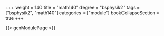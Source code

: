 +++
weight = 140
title = "math140"
degree = "bsphysik2"
tags = ["bsphysik2", "math140"]
categories = ["module"]
bookCollapseSection = true
+++

{{< genModulePage >}}
